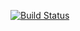 [![Build Status](https://travis-ci.org/Dannyhuang123/CSE110.svg?branch=master)](https://travis-ci.org/Dannyhuang123/CSE110)
